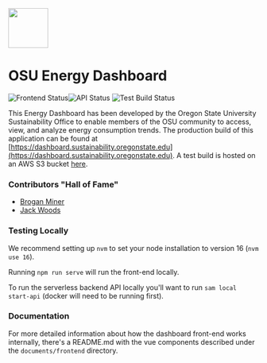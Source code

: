 <img src='https://dashboard.sustainability.oregonstate.edu/images/readme_logo.png' height=80 />

# OSU Energy Dashboard

![Frontend Status](https://github.com/OSU-Sustainability-Office/energy-dashboard/actions/workflows/gh-deploy.yml/badge.svg)![API Status](https://github.com/OSU-Sustainability-Office/energy-dashboard/actions/workflows/API-deploy.yml/badge.svg) ![Test Build Status](https://github.com/OSU-Sustainability-Office/energy-dashboard/actions/workflows/test-build-s3.yml/badge.svg)

This Energy Dashboard has been developed by the Oregon State University Sustainability Office to enable members of the OSU community to access, view, and analyze energy consumption trends. The production build of this application can be found at [https://dashboard.sustainability.oregonstate.edu](https://dashboard.sustainability.oregonstate.edu). A test build is hosted on an AWS S3 bucket [here](http://energy-dashboard.s3-website-us-west-2.amazonaws.com).

### Contributors "Hall of Fame"

- [Brogan Miner](https://github.com/broha22)
- [Jack Woods](https://github.com/jackrwoods)

### Testing Locally

We recommend setting up `nvm` to set your node installation to version 16 (`nvm use 16`).

Running `npm run serve` will run the front-end locally.

To run the serverless backend API locally you'll want to run `sam local start-api` (docker will need to be running first).

### Documentation

For more detailed information about how the dashboard front-end works internally, there's a README.md with the vue components described under the `documents/frontend` directory.
